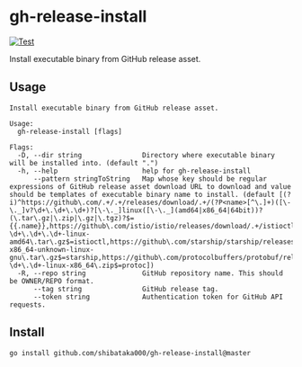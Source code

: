 # gh-release-install

[![Test](https://github.com/shibataka000/gh-release-install/actions/workflows/test.yaml/badge.svg)](https://github.com/shibataka000/gh-release-install/actions/workflows/test.yaml)

Install executable binary from GitHub release asset.

## Usage

```
Install executable binary from GitHub release asset.

Usage:
  gh-release-install [flags]

Flags:
  -D, --dir string               Directory where executable binary will be installed into. (default ".")
  -h, --help                     help for gh-release-install
      --pattern stringToString   Map whose key should be regular expressions of GitHub release asset download URL to download and value should be templates of executable binary name to install. (default [(?i)^https://github\.com/.+/.+/releases/download/.+/(?P<name>[^\.]+)([\-\._]v?\d+\.\d+\.\d+)?[\-\._]linux([\-\._](amd64|x86_64|64bit))?(\.tar\.gz|\.zip|\.gz|\.tgz)?$={{.name}},https://github\.com/istio/istio/releases/download/.+/istioctl-\d+\.\d+\.\d+-linux-amd64\.tar\.gz$=istioctl,https://github\.com/starship/starship/releases/download/.+/starship-x86_64-unknown-linux-gnu\.tar\.gz$=starship,https://github\.com/protocolbuffers/protobuf/releases/download/.+/protoc-\d+\.\d+-linux-x86_64\.zip$=protoc])
  -R, --repo string              GitHub repository name. This should be OWNER/REPO format.
      --tag string               GitHub release tag.
      --token string             Authentication token for GitHub API requests.
```

## Install

```
go install github.com/shibataka000/gh-release-install@master
```
